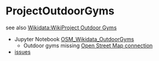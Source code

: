 # ProjectOutdoorGyms

see also [Wikidata:WikiProject Outdoor Gyms](https://www.wikidata.org/wiki/Wikidata:WikiProject_Outdoor_Gyms)

* Jupyter Notebook [OSM_Wikidata_OutdoorGyms](https://github.com/salgo60/ProjectOutdoorGyms/blob/main/Jupyter/OSM_Wikidata_OutdoorGyms.ipynb)
  * Outdoor gyms missing [Open Street Map connection](https://github.com/salgo60/ProjectOutdoorGyms/blob/main/Jupyter/WD%20-%20OSM%20Outdoor%20gym%20missing.csv) 
* [issues](https://github.com/salgo60/ProjectOutdoorGyms/issues?q=is%3Aissue+)
